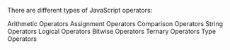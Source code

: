 There are different types of JavaScript operators:

Arithmetic Operators
Assignment Operators
Comparison Operators
String Operators
Logical Operators
Bitwise Operators
Ternary Operators
Type Operators
